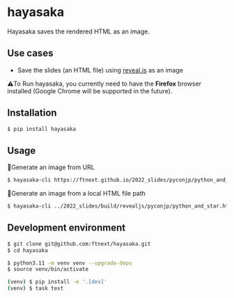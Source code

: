 # hayasaka

Hayasaka saves the rendered HTML as an image.

## Use cases

- Save the slides (an HTML file) using [reveal.js](https://revealjs.com/) as an image

⚠️To Run hayasaka, you currently need to have the **Firefox** browser installed (Google Chrome will be supported in the future).

## Installation

```sh
$ pip install hayasaka
```

## Usage

📸Generate an image from URL

```sh
$ hayasaka-cli https://ftnext.github.io/2022_slides/pyconjp/python_and_star.html python_and_star.png
```

📸Generate an image from a local HTML file path

```sh
$ hayasaka-cli ../2022_slides/build/revealjs/pyconjp/python_and_star.html python_and_star.png
```

## Development environment

```sh
$ git clone git@github.com:ftnext/hayasaka.git
$ cd hayasaka

$ python3.11 -m venv venv --upgrade-deps
$ source venv/bin/activate

(venv) $ pip install -e '.[dev]'
(venv) $ task test
```
